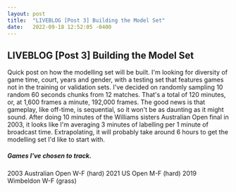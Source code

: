 ```yaml
---
layout: post
title:  "LIVEBLOG [Post 3] Building the Model Set"
date:   2022-09-18 12:52:05 -0400
---
```

<h2>LIVEBLOG [Post 3] Building the Model Set</h2>
<p>
Quick post on how the modelling set will be built. I'm looking for diversity of game time, court, years and gender, with a testing set that features games not in the training or validation sets. I've decided on randomly sampling 10 random 60 seconds chunks from 12 matches. That's a total of 120 minutes, or, at 1,600 frames a minute, 192,000 frames. The good news is that gameplay, like off-time, is sequential, so it won't be as daunting as it might sound. After doing 10 minutes of the Williams sisters Australian Open final in 2003, it looks like I'm averaging 3 minutes of labelling per 1 minute of broadcast time. Extrapolating, it will probably take around 6 hours to get the modelling set I'd like to start with.
</p>
<h5>Games I've chosen to track.</h5>
2003 Australian Open W-F (hard)
2021 US Open M-F (hard)
2019 Wimbeldon W-F (grass)